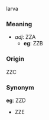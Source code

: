larva
### Meaning
+ _adj_: ZZA
    + __eg__: ZZB

### Origin

ZZC

### Synonym

__eg__: ZZD

+ ZZE



